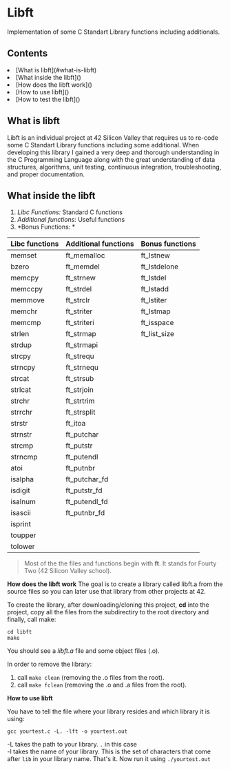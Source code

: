 **Libft**
======================== 
Implementation of some C Standart Library functions including additionals.

**Contents**
-----------------------
<li> [What is libft](#what-is-libft)
<li> [What inside the libft]()
<li> [How does the libft work]()
<li> [How to use libft]()
<li> [How to test the libft]()


**What is libft**
-----------------------
Libft is an individual project at 42 Silicon Valley that requires us to re-code some C Standart Library functions including some additional. When developing this library I gained a very deep and thorough understanding in the C  Programming Language along with the great understanding of data structures, algorithms, unit testing, continuous integration, troubleshooting, and proper documentation.

**What inside the libft**
-----------------------------
1. *Libc Functions:* Standard C functions
2. *Additional functions:* Useful functions
3. *Bonus Functions: *

Libc functions | Additional functions | Bonus functions   |
:----------- | :----------------------| :-----------------|
memset	     |    ft_memalloc         |   ft_lstnew
bzero		     |    ft_memdel	          |   ft_lstdelone
memcpy		   |    ft_strnew	          |   ft_lstdel
memccpy	     |    ft_strdel           |   ft_lstadd
memmove	     |    ft_strclr	          |   ft_lstiter
memchr		   |    ft_striter          |   ft_lstmap
memcmp	     |    ft_striteri         |   ft_isspace
strlen		   |    ft_strmap           |   ft_list_size
strdup		   |    ft_strmapi	        |
strcpy		   |    ft_strequ           |
strncpy			 |    ft_strnequ	        |
strcat		   |    ft_strsub	          |
strlcat	     |    ft_strjoin          |
strchr		   |    ft_strtrim          |
strrchr      |    ft_strsplit         |
strstr		   |    ft_itoa             |
strnstr	     |    ft_putchar	        |
strcmp		   |    ft_putstr           |
strncmp		   |    ft_putendl          |
atoi	       |    ft_putnbr	          |
isalpha		   |    ft_putchar_fd       |
isdigit	     |    ft_putstr_fd        |
isalnum		   |    ft_putendl_fd       |
isascii		   |    ft_putnbr_fd        |
isprint		   |                        |
toupper		   |                        |
tolower		   |                        |

> Most of the the files and functions begin with  **ft**. It stands for Fourty Two (42 Silicon Valley school).

**How does the libft work**
The goal is to create a library called libft.a from the source files so you can later use that library from other projects at 42.

To create the library, after downloading/cloning this project, **cd** into the project, copy all the files from the subdirectiry to the root directory and finally, call make:

	cd libft
	make

You should see a *libft.a* file and some object files (.o).

In order to remove the library:
1. call `make clean` (removing the .o files from the root).
2. call `make fclean` (removing the .o and .a files from the root).

**How to use libft**

You have to tell the file where your library resides and which library it is using:

`gcc yourtest.c -L. -lft -o yourtest.out`

-L takes the path to your library. `.` in this case<br>
-l takes the name of your library. This is the set of characters that come after `lib` in your library name.
That's it. Now run it using `./yourtest.out`
